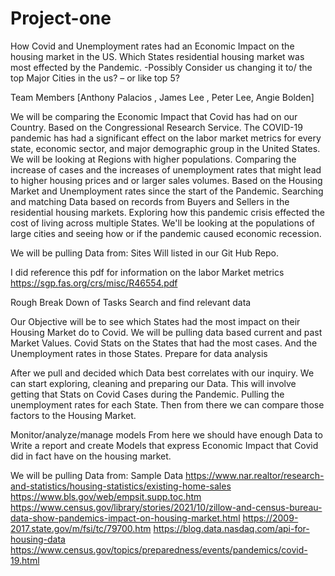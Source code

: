 # Project-one
How Covid and Unemployment rates had an Economic Impact on the housing market in the US. Which States residential housing market was most effected by the Pandemic. 
-Possibly Consider us changing it to/ the top Major Cities in the us? – or like top 5? 


Team Members 
[Anthony Palacios , James Lee , Peter Lee, Angie Bolden]


We will be comparing the Economic Impact that Covid has had on our Country. Based on the Congressional Research Service. The COVID-19 pandemic has had a significant effect on the labor market metrics for every state, economic sector, and major demographic group in the United States.  We will be looking at Regions with higher populations. Comparing the increase of cases and the increases of unemployment rates that might lead to higher housing prices and or larger sales volumes. Based on the Housing Market and Unemployment rates since the start of the Pandemic. Searching and matching Data based on records from Buyers and Sellers in the residential housing markets. Exploring how this pandemic crisis effected the cost of living across multiple States. We'll be looking at the populations of large cities and seeing how or if the pandemic caused economic recession.



We will be pulling Data from: Sites Will listed in our Git Hub Repo.


I did reference this pdf for information on the labor Market metrics 
https://sgp.fas.org/crs/misc/R46554.pdf


Rough Break Down of Tasks 
Search and find relevant data

Our Objective will be to see which States had the most impact on their Housing Market do to Covid. We will be pulling data based current and past Market Values.  Covid Stats on the States that had the most cases.  And the Unemployment rates in those States. 
Prepare for data analysis


 After we pull and decided which Data best correlates with our inquiry. We can start exploring, cleaning and preparing our Data. This will involve getting that Stats on Covid Cases during the Pandemic.  Pulling the unemployment rates for each State. Then from there we can compare those factors to the Housing Market. 
 
 
Monitor/analyze/manage models
 From here we should have enough Data to Write a report and create Models that express Economic Impact that Covid did in fact have on the housing market. 


We will be pulling Data from:
Sample Data 
https://www.nar.realtor/research-and-statistics/housing-statistics/existing-home-sales
https://www.bls.gov/web/empsit.supp.toc.htm
https://www.census.gov/library/stories/2021/10/zillow-and-census-bureau-data-show-pandemics-impact-on-housing-market.html
https://2009-2017.state.gov/m/fsi/tc/79700.htm
https://blog.data.nasdaq.com/api-for-housing-data
https://www.census.gov/topics/preparedness/events/pandemics/covid-19.html

